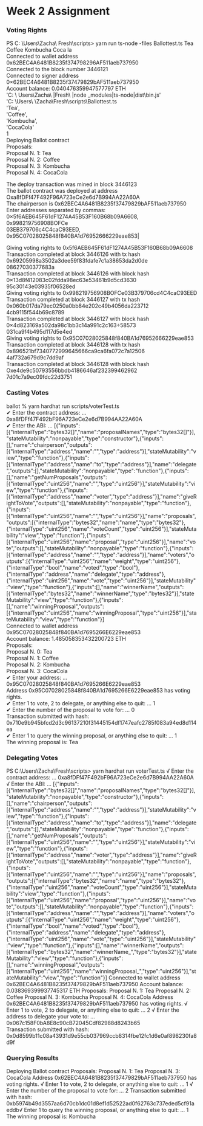 # Week 2 Assignment

### Voting Rights

PS C: \Users\Zacha\ Fresh\scripts> yarn run ts-node -files Ballottest.ts Tea Coffee Kombucha Coca
la <br />
Connected to wallet address 0x62BEC4A6481B8235f374798296AF511aeb737950 <br />
Connected to the block number 3446121 <br />
Connected to signer address 0×62BEC4A6481B8235f37479829bAF511aeb737950 <br />
Account balance: 0.040476359947577797 ETH <br />
'C: \ Users\\Zacha\ |Fresh\ |node \_modules\|ts-node\|dist\\bin.js' <br />
'C: \Users\ \Zacha\\Fresh\\scripts\\Ballottest.ts <br />
'Tea', <br />
'Coffee', <br />
'Kombucha', <br />
'CocaCola' <br />
1 <br />
Deploying Ballot contract <br />
Proposals: <br />
Proposal N. 1: Tea <br />
Proposal N. 2: Coffee <br />
Proposal N. 3: Kombucha <br />
Proposal N. 4: CocaCola <br />

The deploy transaction was mined in block 3446123 <br />
The ballot contract was deployed at address Oxa8fDFf47F492F96A723eCe2e6d7B994AA22A60A <br />
The chairperson is 0x62BEC4A6481B8235f37479829bAF511aeb737950 <br />
Enter addresses separated by commas: 0×5f6AEB645F61dF1274A45B53F160B68b09A6608, 0x998219756908BOFCe <br />
03EB379706c4C4caC93EED, 0x95C07028025848f840BA1d76952666229eae853| <br />

Giving voting rights to 0x5f6AEB645F61dF1274A45B53F160B68b09A6608 <br />
Transaction completed at block 3446126 with tx hash 0x69205998a3502a3dee59f83fdafe7c1a38653da2d0de
08627030377683a <br />
Transaction completed at block 3446126 with block hash 0×13d8f412083c02fdda98ec63e53461b9d5cd3630
95c30143e03935f06528ed <br />
Giving voting rights to 0x998219756908BOFCe03B379706cd4C4caC93EED <br />
Transaction completed at block 3446127 with tx hash 0x060b017da79ec0250a0bb84e202c49b4056da223712
4cb9115f544b69c8789 <br />
Transaction completed at block 3446127 with block hash 0×4d823169a502da98c1bb3c14a991c2c163÷58573
031ca9f4b495d117d5e4ed <br />
Giving voting rights to 0x95C07028025848f840BA1d76952666229eae853 <br />
Transaction completed at block 3446128 with tx hash 0x896521bf7340772999645666ca9ca6fa072c7a12506
4af732a679d9c7dd9af <br />
Transaction completed at block 3446128 with block hash Oxe4de9c50793556bbdb4186646af232399462962
7d01c7a9ec09fdc22d3751 <br />

### Casting Votes
ballot % yarn hardhat run scripts/voterTest.ts <br />
✔ Enter the contract address: … 0xa8fDFf47F492bF96A723eCe2e6d7B994AA22A60A <br />
✔ Enter the ABI: … [{"inputs":[{"internalType":"bytes32[]","name":"proposalNames","type":"bytes32[]"}],"stateMutability":"nonpayable","type":"constructor"},{"inputs":[],"name":"chairperson","outputs":[{"internalType":"address","name":"","type":"address"}],"stateMutability":"view","type":"function"},{"inputs":[{"internalType":"address","name":"to","type":"address"}],"name":"delegate","outputs":[],"stateMutability":"nonpayable","type":"function"},{"inputs":[],"name":"getNumProposals","outputs":[{"internalType":"uint256","name":"","type":"uint256"}],"stateMutability":"view","type":"function"},{"inputs":[{"internalType":"address","name":"voter","type":"address"}],"name":"giveRightToVote","outputs":[],"stateMutability":"nonpayable","type":"function"},{"inputs":[{"internalType":"uint256","name":"","type":"uint256"}],"name":"proposals","outputs":[{"internalType":"bytes32","name":"name","type":"bytes32"},{"internalType":"uint256","name":"voteCount","type":"uint256"}],"stateMutability":"view","type":"function"},{"inputs":[{"internalType":"uint256","name":"proposal","type":"uint256"}],"name":"vote","outputs":[],"stateMutability":"nonpayable","type":"function"},{"inputs":[{"internalType":"address","name":"","type":"address"}],"name":"voters","outputs":[{"internalType":"uint256","name":"weight","type":"uint256"},{"internalType":"bool","name":"voted","type":"bool"},{"internalType":"address","name":"delegate","type":"address"},{"internalType":"uint256","name":"vote","type":"uint256"}],"stateMutability":"view","type":"function"},{"inputs":[],"name":"winnerName","outputs":[{"internalType":"bytes32","name":"winnerName","type":"bytes32"}],"stateMutability":"view","type":"function"},{"inputs":[],"name":"winningProposal","outputs":[{"internalType":"uint256","name":"winningProposal","type":"uint256"}],"stateMutability":"view","type":"function"}] <br />
Connected to wallet address 0x95C07028025848f840BA1d7695266E6229eae853 <br />
Account balance: 1.485058353432200723 ETH <br />
Proposals: <br />
Proposal N. 0: Tea <br />
Proposal N. 1: Coffee <br />
Proposal N. 2: Kombucha <br />
Proposal N. 3: CocaCola <br />
✔ Enter your address: … 0x95C07028025848f840BA1d7695266E6229eae853 <br />
Address 0x95C07028025848f840BA1d7695266E6229eae853 has voting rights. <br />
✔ Enter 1 to vote, 2 to delegate, or anything else to quit: … 1 <br />
✔ Enter the number of the proposal to vote for: … 0 <br />
Transaction submitted with hash: 0x710e9b945bfcd2d3c96137210f31445154df1747eafc2785f083a94ed8d114ea <br />
✔ Enter 1 to query the winning proposal, or anything else to quit: … 1 <br />
The winning proposal is: Tea 


### Delegating Votes
PS C:\Users\Zacha\Fresh\scripts> yarn hardhat run voterTest.ts
√ Enter the contract address: ... 0xa8fDFf47F492bF96A723eCe2e6d7B994AA22A60A
√ Enter the ABI: ... [{"inputs":[{"internalType":"bytes32[]","name":"proposalNames","type":"bytes32[]"}],"stateMutability":"nonpayable","type":"constructor"},{"inputs":[],"name":"chairperson","outputs":[{"internalType":"address","name":"","type":"address"}],"stateMutability":"view","type":"function"},{"inputs":[{"internalType":"address","name":"to","type":"address"}],"name":"delegate","outputs":[],"stateMutability":"nonpayable","type":"function"},{"inputs":[],"name":"getNumProposals","outputs":[{"internalType":"uint256","name":"","type":"uint256"}],"stateMutability":"view","type":"function"},{"inputs":[{"internalType":"address","name":"voter","type":"address"}],"name":"giveRightToVote","outputs":[],"stateMutability":"nonpayable","type":"function"},{"inputs":[{"internalType":"uint256","name":"","type":"uint256"}],"name":"proposals","outputs":[{"internalType":"bytes32","name":"name","type":"bytes32"},{"internalType":"uint256","name":"voteCount","type":"uint256"}],"stateMutability":"view","type":"function"},{"inputs":[{"internalType":"uint256","name":"proposal","type":"uint256"}],"name":"vote","outputs":[],"stateMutability":"nonpayable","type":"function"},{"inputs":[{"internalType":"address","name":"","type":"address"}],"name":"voters","outputs":[{"internalType":"uint256","name":"weight","type":"uint256"},{"internalType":"bool","name":"voted","type":"bool"},{"internalType":"address","name":"delegate","type":"address"},{"internalType":"uint256","name":"vote","type":"uint256"}],"stateMutability":"view","type":"function"},{"inputs":[],"name":"winnerName","outputs":[{"internalType":"bytes32","name":"winnerName_","type":"bytes32"}],"stateMutability":"view","type":"function"},{"inputs":[],"name":"winningProposal","outputs":[{"internalType":"uint256","name":"winningProposal_","type":"uint256"}],"stateMutability":"view","type":"function"}]
Connected to wallet address 0x62BEC4A6481B8235f37479829bAF511aeb737950
Account balance: 0.038369399937745317 ETH
Proposals: 
Proposal N. 1: Tea
Proposal N. 2: Coffee
Proposal N. 3: Kombucha
Proposal N. 4: CocaCola
Address 0x62BEC4A6481B8235f37479829bAF511aeb737950 has voting rights.
√ Enter 1 to vote, 2 to delegate, or anything else to quit: ... 2
√ Enter the address to delegate your vote to: ... 0x067c158F0bA8E8c90cB72045Cdf82988d8243b65       
Transaction submitted with hash: 0x0d8599b11c08a43931d9e55cb037969ccb8314fbe12fc1d6e0af898230fa8d9f




### Querying Results
Deploying Ballot contract
Proposals: 
Proposal N. 1: Tea
Proposal N. 3: CocaCola
Address 0x62BEC4A6481B8235f37479829bAF511aeb737950 has voting rights.
√ Enter 1 to vote, 2 to delegate, or anything else to quit: ... 1
√ Enter the number of the proposal to vote for: ... 2
Transaction submitted with hash: 0xb5974b49d3557aa6d70cb1dc01d8ef1d52522ad0f62763c737eded5cf91aeddb√ Enter 1 to query the winning proposal, or anything else to quit: ... 1
The winning proposal is: Kombucha

